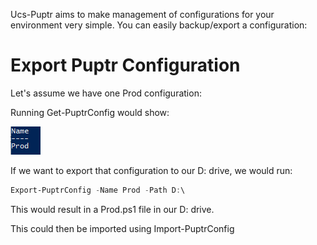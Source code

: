 Ucs-Puptr aims to make management of configurations for your environment very simple.
You can easily backup/export a configuration:

# Export Puptr Configuration

Let's assume we have one Prod configuration:

Running Get-PuptrConfig would show:

[![Source](images/get-puptrconfig.png)](images/get-puptrconfig.png)

If we want to export that configuration to our D: drive, we would run:

```PowerShell
Export-PuptrConfig -Name Prod -Path D:\
```

This would result in a Prod.ps1 file in our D: drive.

This could then be imported using Import-PuptrConfig